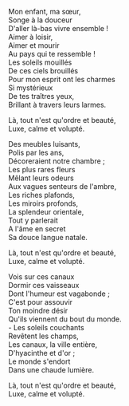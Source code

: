 Mon enfant, ma sœur,       
     Songe à la douceur       
D'aller là-bas vivre ensemble !       
     Aimer à loisir,       
     Aimer et mourir       
Au pays qui te ressemble !       
     Les soleils mouillés       
     De ces ciels brouillés       
Pour mon esprit ont les charmes       
     Si mystérieux       
     De tes traîtres yeux,       
Brillant à travers leurs larmes.       

   Là, tout n'est qu'ordre et beauté,       
Luxe, calme et volupté.       

   Des meubles luisants,       
     Polis par les ans,       
Décoreraient notre chambre ;       
     Les plus rares fleurs       
     Mêlant leurs odeurs       
Aux vagues senteurs de l'ambre,       
     Les riches plafonds,       
     Les miroirs profonds,       
La splendeur orientale,       
     Tout y parlerait       
     A l'âme en secret       
Sa douce langue natale.       

  Là, tout n'est qu'ordre et beauté,       
Luxe, calme et volupté.       

  Vois sur ces canaux       
    Dormir ces vaisseaux       
Dont l'humeur est vagabonde ;       
     C'est pour assouvir       
     Ton moindre désir       
Qu'ils viennent du bout du monde.       
     - Les soleils couchants       
     Revêtent les champs,       
Les canaux, la ville entière,       
     D'hyacinthe et d'or ;       
     Le monde s'endort       
Dans une chaude lumière.       

   Là, tout n'est qu'ordre et beauté,       
  Luxe, calme et volupté. 
